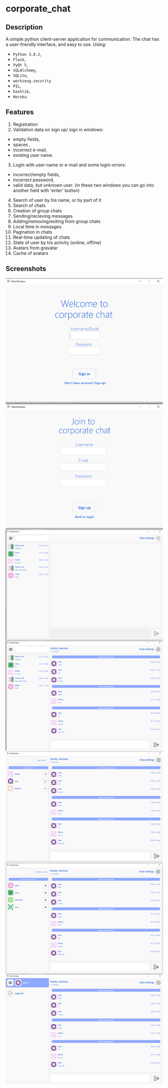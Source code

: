 # corporate_chat
## Description
A simple python client-server application for communication. 
The chat has a user-friendly interface, and easy to use.
Using:
* `Python 3.8.2`,
* `Flask`,
* `PyQt 5`,
* `SQLAlchemy`,
* `SQLite`,
* `werkzeug.security`
* `PIL`,
* `hashlib`,
* `Heroku`.

## Features
1. Registration
2. Validation data on sign up/ sign in windows:
  * empty fields,
  * spaces ,
  * incorrect e-mail,
  * existing user name.
3. Login with user-name or e-mail and some login-errors:
  * incorrect/empty fields,
  * incorrect password,
  * valid data, but unknown user.
 (in these two windows you can go into another field with 'enter' button)
4. Search of user by his name, or by part of it
5. Search of chats
6. Creation of group chats
7. Sending/recieving messages
8. Adding/removing/exiting from group chats
9. Local time in messages
10. Pagination in chats
11. Real-time updating of chats
12. State of user by his activity (online, offline)
13. Avatars from gravatar
14. Cache of avatars

## Screenshots
![img.png](screenshots/img.png)
![img_1.png](screenshots/img_1.png)
![img_2.png](screenshots/img_2.png)
![img_3.png](screenshots/img_3.png)
![img_4.png](screenshots/img_4.png)
![img_5.png](screenshots/img_5.png)
![img_6.png](screenshots/img_6.png)
